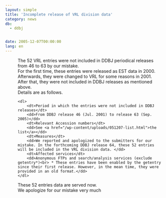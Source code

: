```yaml
---
layout: simple
title: 'Incomplete release of VRL division data'
category: news
db:
  - ddbj


date: 2005-12-07T00:00:00
lang: en
---
```


<dd>The 52 VRL entries were not included in DDBJ periodical releases from 46 to 63 by our mistake.
<dd>For the first time, these entries were released as EST data in 2000. Afterwards, they were changed to VRL for some reasons in 2001. After that, they were not included in DDBJ releases as mentioned above.
<dd>Details are as follows.

    <dl>
        <dt>Period in which the entries were not included in DDBJ releases</dt>
        <dd>From DDBJ release 46 (Jul. 2001) to release 63 (Sep. 2005)</dd>
        <dt>Relevant Accession numbers</dt>
        <dd>See <a href="/wp-content/uploads/051207-list.html">the list</a></dd>
        <dt>Measures</dt>
        <dd>We reported and apologized to the submitters for our mistake. In the forthcoming DDBJ release 64, these 52 entries will be included in the VRL division data. </dd>
        <dt>Affected services</dt>
        <dd>Anonymous FTPs and search/analysis services (exclude getentry*)<br> * These entries have been enabled by the getentry since their first release. However, in the mean time, they were provided in an old format.</dd>
    </dl>
</dd>
<dd>These 52 entries data are served now.
<dd>We apologize for our mistake very much</dd>
</dd>
</dd>
</dd>
